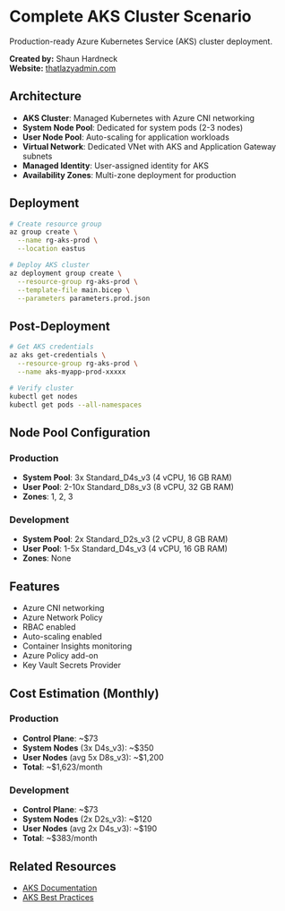 # Complete AKS Cluster Scenario

Production-ready Azure Kubernetes Service (AKS) cluster deployment.

**Created by:** Shaun Hardneck  
**Website:** [thatlazyadmin.com](https://thatlazyadmin.com)

## Architecture

- **AKS Cluster**: Managed Kubernetes with Azure CNI networking
- **System Node Pool**: Dedicated for system pods (2-3 nodes)
- **User Node Pool**: Auto-scaling for application workloads
- **Virtual Network**: Dedicated VNet with AKS and Application Gateway subnets
- **Managed Identity**: User-assigned identity for AKS
- **Availability Zones**: Multi-zone deployment for production

## Deployment

```bash
# Create resource group
az group create \
  --name rg-aks-prod \
  --location eastus

# Deploy AKS cluster
az deployment group create \
  --resource-group rg-aks-prod \
  --template-file main.bicep \
  --parameters parameters.prod.json
```

## Post-Deployment

```bash
# Get AKS credentials
az aks get-credentials \
  --resource-group rg-aks-prod \
  --name aks-myapp-prod-xxxxx

# Verify cluster
kubectl get nodes
kubectl get pods --all-namespaces
```

## Node Pool Configuration

### Production

- **System Pool**: 3x Standard_D4s_v3 (4 vCPU, 16 GB RAM)
- **User Pool**: 2-10x Standard_D8s_v3 (8 vCPU, 32 GB RAM)
- **Zones**: 1, 2, 3

### Development

- **System Pool**: 2x Standard_D2s_v3 (2 vCPU, 8 GB RAM)
- **User Pool**: 1-5x Standard_D4s_v3 (4 vCPU, 16 GB RAM)
- **Zones**: None

## Features

- Azure CNI networking
- Azure Network Policy
- RBAC enabled
- Auto-scaling enabled
- Container Insights monitoring
- Azure Policy add-on
- Key Vault Secrets Provider

## Cost Estimation (Monthly)

### Production

- **Control Plane**: ~$73
- **System Nodes** (3x D4s_v3): ~$350
- **User Nodes** (avg 5x D8s_v3): ~$1,200
- **Total**: ~$1,623/month

### Development

- **Control Plane**: ~$73
- **System Nodes** (2x D2s_v3): ~$120
- **User Nodes** (avg 2x D4s_v3): ~$190
- **Total**: ~$383/month

## Related Resources

- [AKS Documentation](https://docs.microsoft.com/azure/aks/)
- [AKS Best Practices](https://docs.microsoft.com/azure/aks/best-practices)
